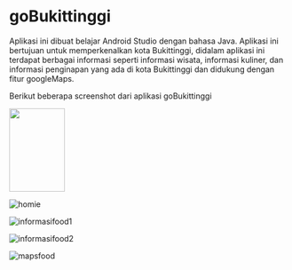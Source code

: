# goBukittinggi

Aplikasi ini dibuat belajar Android Studio dengan bahasa Java. Aplikasi ini bertujuan untuk memperkenalkan kota Bukittinggi, didalam aplikasi ini terdapat berbagai informasi seperti informasi wisata, informasi kuliner, dan informasi penginapan yang ada di kota Bukittinggi dan didukung dengan fitur googleMaps.

Berikut beberapa screenshot dari aplikasi goBukittinggi

<img src=https://user-images.githubusercontent.com/36125141/71878158-8ddcd180-315d-11ea-838e-bcb0698c9637.jpeg width="100" height="150">


![homie](https://user-images.githubusercontent.com/36125141/71878151-8d443b00-315d-11ea-912c-47db17fcf70a.jpeg)


![informasifood1](https://user-images.githubusercontent.com/36125141/71878152-8d443b00-315d-11ea-86ad-193483c6166a.jpeg)


![informasifood2](https://user-images.githubusercontent.com/36125141/71878153-8ddcd180-315d-11ea-9bff-da1117bd8406.jpeg)


![mapsfood](https://user-images.githubusercontent.com/36125141/71878155-8ddcd180-315d-11ea-8ed6-01028a581a60.jpeg)

